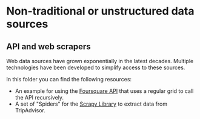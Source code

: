 # Non-traditional or unstructured data sources
## API and web scrapers 
Web data sources have grown exponentially in the latest decades. Multiple technologies have been developed to simplify access to these sources.

In this folder you can find the following resources:

* An example for using the [Foursquare API](Foursquare_API) that uses a regular grid to call the API recursively.
* A set of "Spiders" for the [Scrapy Library](TripAdvisor_scrapy) to extract data from TripAdvisor.
